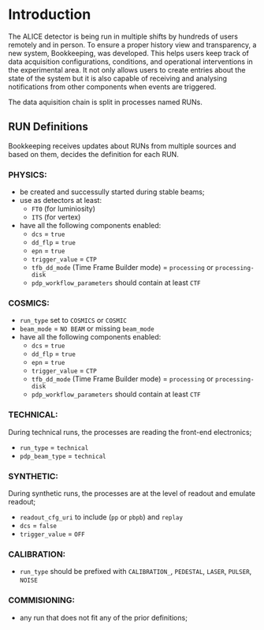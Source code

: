 # Introduction

The ALICE detector is being run in multiple shifts by hundreds of users remotely and in person. To ensure a proper history view and transparency, 
a new system, Bookkeeping, was developed. This helps users keep track of data acquisition configurations, conditions, and operational interventions 
in the experimental area. It not only allows users to create entries about the state of the system but it is also capable of receiving and analysing 
notifications from other components when events are triggered.

The data aquisition chain is split in processes named RUNs.

## RUN Definitions
Bookkeeping receives updates about RUNs from multiple sources and based on them, decides the definition for each RUN.

### PHYSICS:
- be created and successully started during stable beams;
- use as detectors at least:
    - `FT0` (for luminiosity)
    - `ITS` (for vertex)
- have all the following components enabled:
    - `dcs` = `true`
    - `dd_flp` = `true`
    - `epn` = `true`
    - `trigger_value` = `CTP`
    - `tfb_dd_mode` (Time Frame Builder mode) = `processing` or `processing-disk`
    - `pdp_workflow_parameters` should contain at least `CTF`

### COSMICS:
- `run_type` set to `COSMICS` or `COSMIC`
- `beam_mode` = `NO BEAM` or missing `beam_mode`
- have all the following components enabled:
    - `dcs` = `true`
    - `dd_flp` = `true`
    - `epn` = `true`
    - `trigger_value` = `CTP`
    - `tfb_dd_mode` (Time Frame Builder mode) = `processing` or `processing-disk`
    - `pdp_workflow_parameters` should contain at least `CTF`

### TECHNICAL:
During technical runs, the processes are reading the front-end electronics;
- `run_type` = `technical`
- `pdp_beam_type` = `technical`

### SYNTHETIC: 
During synthetic runs, the processes are at the level of readout and emulate readout;
- `readout_cfg_uri` to include (`pp` or `pbpb`) and `replay`
- `dcs` = `false`
- `trigger_value` = `OFF`

### CALIBRATION:
- `run_type` should be prefixed with `CALIBRATION_`, `PEDESTAL`, `LASER`, `PULSER`, `NOISE`

### COMMISIONING:
- any run that does not fit any of the prior definitions;
